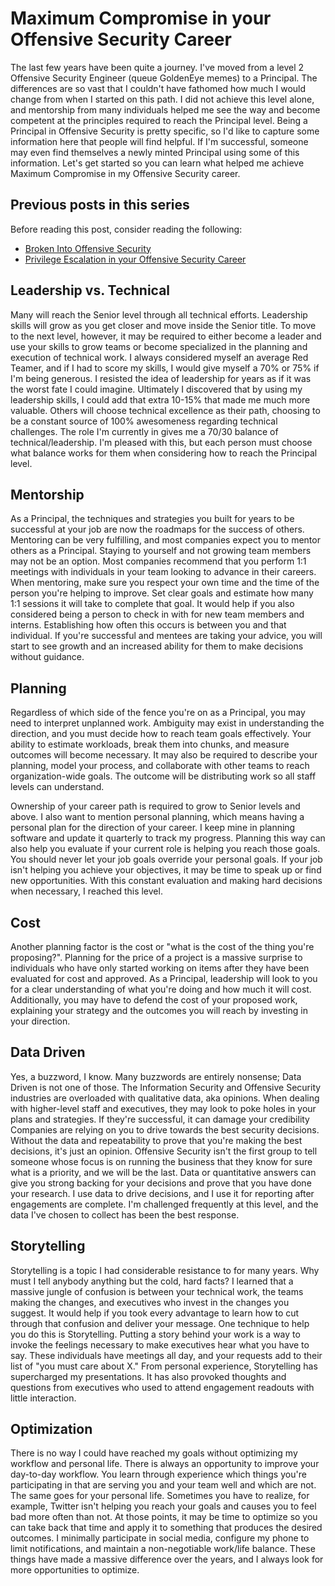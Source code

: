 # Maximum Compromise in your Offensive Security Career

The last few years have been quite a journey. I've moved from a level 2 Offensive Security Engineer (queue GoldenEye memes) to a Principal. The differences are so vast that I couldn't have fathomed how much I would change from when I started on this path. I did not achieve this level alone, and mentorship from many individuals helped me see the way and become competent at the principles required to reach the Principal level. Being a Principal in Offensive Security is pretty specific, so I'd like to capture some information here that people will find helpful. If I'm successful, someone may even find themselves a newly minted Principal using some of this information. Let's get started so you can learn what helped me achieve Maximum Compromise in my Offensive Security career.

## Previous posts in this series

Before reading this post, consider reading the following:
* [Broken Into Offensive Security](https://github.com/sneakerhax/Posts/blob/main/posts/Broken_into_Offensive_Security.md)
* [Privilege Escalation in your Offensive Security Career](https://github.com/sneakerhax/Posts/blob/main/posts/Privilege_Escalation_in_your_offensive_security_career.md)

## Leadership vs. Technical

Many will reach the Senior level through all technical efforts. Leadership skills will grow as you get closer and move inside the Senior title. To move to the next level, however, it may be required to either become a leader and use your skills to grow teams or become specialized in the planning and execution of technical work. I always considered myself an average Red Teamer, and if I had to score my skills, I would give myself a 70% or 75% if I'm being generous. I resisted the idea of leadership for years as if it was the worst fate I could imagine. Ultimately I discovered that by using my leadership skills, I could add that extra 10-15% that made me much more valuable. Others will choose technical excellence as their path, choosing to be a constant source of 100% awesomeness regarding technical challenges. The role I'm currently in gives me a 70/30 balance of technical/leadership. I'm pleased with this, but each person must choose what balance works for them when considering how to reach the Principal level.

## Mentorship

As a Principal, the techniques and strategies you built for years to be successful at your job are now the roadmaps for the success of others. Mentoring can be very fulfilling, and most companies expect you to mentor others as a Principal. Staying to yourself and not growing team members may not be an option. Most companies recommend that you perform 1:1 meetings with individuals in your team looking to advance in their careers. When mentoring, make sure you respect your own time and the time of the person you're helping to improve. Set clear goals and estimate how many 1:1 sessions it will take to complete that goal. It would help if you also considered being a person to check in with for new team members and interns. Establishing how often this occurs is between you and that individual. If you're successful and mentees are taking your advice, you will start to see growth and an increased ability for them to make decisions without guidance.

## Planning

Regardless of which side of the fence you're on as a Principal, you may need to interpret unplanned work. Ambiguity may exist in understanding the direction, and you must decide how to reach team goals effectively. Your ability to estimate workloads, break them into chunks, and measure outcomes will become necessary. It may also be required to describe your planning, model your process, and collaborate with other teams to reach organization-wide goals. The outcome will be distributing work so all staff levels can understand.

Ownership of your career path is required to grow to Senior levels and above. I also want to mention personal planning, which means having a personal plan for the direction of your career. I keep mine in planning software and update it quarterly to track my progress. Planning this way can also help you evaluate if your current role is helping you reach those goals. You should never let your job goals override your personal goals. If your job isn't helping you achieve your objectives, it may be time to speak up or find new opportunities. With this constant evaluation and making hard decisions when necessary, I reached this level.

## Cost

Another planning factor is the cost or "what is the cost of the thing you're proposing?". Planning for the price of a project is a massive surprise to individuals who have only started working on items after they have been evaluated for cost and approved. As a Principal, leadership will look to you for a clear understanding of what you're doing and how much it will cost. Additionally, you may have to defend the cost of your proposed work, explaining your strategy and the outcomes you will reach by investing in your direction.

## Data Driven

Yes, a buzzword, I know. Many buzzwords are entirely nonsense; Data Driven is not one of those. The Information Security and Offensive Security industries are overloaded with qualitative data, aka opinions. When dealing with higher-level staff and executives, they may look to poke holes in your plans and strategies. If they're successful, it can damage your credibility Companies are relying on you to drive towards the best security decisions. Without the data and repeatability to prove that you're making the best decisions, it's just an opinion. Offensive Security isn't the first group to tell someone whose focus is on running the business that they know for sure what is a priority, and we will be the last. Data or quantitative answers can give you strong backing for your decisions and prove that you have done your research. I use data to drive decisions, and I use it for reporting after engagements are complete. I'm challenged frequently at this level, and the data I've chosen to collect has been the best response.

## Storytelling

Storytelling is a topic I had considerable resistance to for many years. Why must I tell anybody anything but the cold, hard facts? I learned that a massive jungle of confusion is between your technical work, the teams making the changes, and executives who invest in the changes you suggest. It would help if you took every advantage to learn how to cut through that confusion and deliver your message. One technique to help you do this is Storytelling. Putting a story behind your work is a way to invoke the feelings necessary to make executives hear what you have to say. These individuals have meetings all day, and your requests add to their list of "you must care about X." From personal experience, Storytelling has supercharged my presentations. It has also provoked thoughts and questions from executives who used to attend engagement readouts with little interaction.

## Optimization

There is no way I could have reached my goals without optimizing my workflow and personal life. There is always an opportunity to improve your day-to-day workflow. You learn through experience which things you're participating in that are serving you and your team well and which are not. The same goes for your personal life. Sometimes you have to realize, for example, Twitter isn't helping you reach your goals and causes you to feel bad more often than not. At those points, it may be time to optimize so you can take back that time and apply it to something that produces the desired outcomes. I minimally participate in social media, configure my phone to limit notifications, and maintain a non-negotiable work/life balance. These things have made a massive difference over the years, and I always look for more opportunities to optimize.
